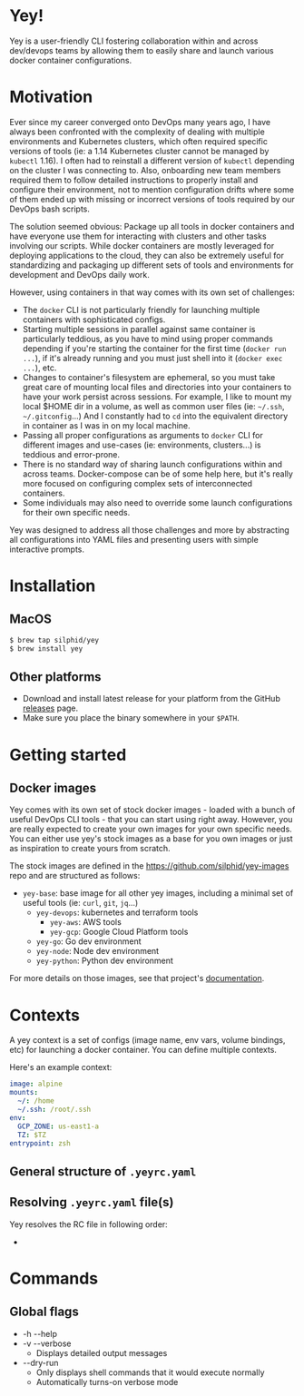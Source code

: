 # Yey!

Yey is a user-friendly CLI fostering collaboration within and across dev/devops teams by allowing them to easily share and launch various docker container configurations.

# Motivation

Ever since my career converged onto DevOps many years ago, I have always been confronted with the complexity of dealing with multiple environments and Kubernetes clusters, which often required specific versions of tools (ie: a 1.14 Kubernetes cluster cannot be managed by `kubectl` 1.16). I often had to reinstall a different version of `kubectl` depending on the cluster I was connecting to. Also, onboarding new team members required them to follow detailed instructions to properly install and configure their environment, not to mention configuration drifts where some of them ended up with missing or incorrect versions of tools required by our DevOps bash scripts.

The solution seemed obvious: Package up all tools in docker containers and have everyone use them for interacting with clusters and other tasks involving our scripts. While docker containers are mostly leveraged for deploying applications to the cloud, they can also be extremely useful for standardizing and packaging up different sets of tools and environments for development and DevOps daily work.

However, using containers in that way comes with its own set of challenges:

- The `docker` CLI is not particularly friendly for launching multiple containers with sophisticated configs.
- Starting multiple sessions in parallel against same container is particularly teddious, as you have to mind using proper commands depending if you're starting the container for the first time (`docker run ...`), if it's already running and you must just shell into it (`docker exec ...`), etc.
- Changes to container's filesystem are ephemeral, so you must take great care of mounting local files and directories into your containers to have your work persist across sessions. For example, I like to mount my local $HOME dir in a volume, as well as common user files (ie: `~/.ssh`, `~/.gitconfig`...) And I constantly had to `cd` into the equivalent directory in container as I was in on my local machine.
- Passing all proper configurations as arguments to `docker` CLI for different images and use-cases (ie: environments, clusters...) is teddious and error-prone.
- There is no standard way of sharing launch configurations within and across teams. Docker-compose can be of some help here, but it's really more focused on configuring complex sets of interconnected containers.
- Some individuals may also need to override some launch configurations for their own specific needs.

Yey was designed to address all those challenges and more by abstracting all configurations into YAML files and presenting users with simple interactive prompts.

# Installation

## MacOS

```bash
$ brew tap silphid/yey
$ brew install yey
```

## Other platforms

- Download and install latest release for your platform from the GitHub [releases](https://github.com/silphid/yey/releases) page.
- Make sure you place the binary somewhere in your `$PATH`.

# Getting started

## Docker images

Yey comes with its own set of stock docker images - loaded with a bunch of useful DevOps CLI tools - that you can start using right away. However, you are really expected to create your own images for your own specific needs. You can either use yey's stock images as a base for you own images or just as inspiration to create yours from scratch.

The stock images are defined in the https://github.com/silphid/yey-images repo and are structured as follows:

- `yey-base`: base image for all other yey images, including a minimal set of useful tools (ie: `curl`, `git`, `jq`...)
  - `yey-devops`: kubernetes and terraform tools
    - `yey-aws`: AWS tools
    - `yey-gcp`: Google Cloud Platform tools
  - `yey-go`: Go dev environment
  - `yey-node`: Node dev environment
  - `yey-python`: Python dev environment

For more details on those images, see that project's [documentation](https://github.com/silphid/yey-images).

# Contexts

A yey context is a set of configs (image name, env vars, volume bindings, etc) for launching a docker container. You can define multiple contexts.

Here's an example context:

```yaml
image: alpine
mounts:
  ~/: /home
  ~/.ssh: /root/.ssh
env:
  GCP_ZONE: us-east1-a
  TZ: $TZ
entrypoint: zsh
```

## General structure of `.yeyrc.yaml`

## Resolving `.yeyrc.yaml` file(s)

Yey resolves the RC file in following order:

-

# Commands

## Global flags

- -h --help
- -v --verbose
  - Displays detailed output messages
- --dry-run
  - Only displays shell commands that it would execute normally
  - Automatically turns-on verbose mode
